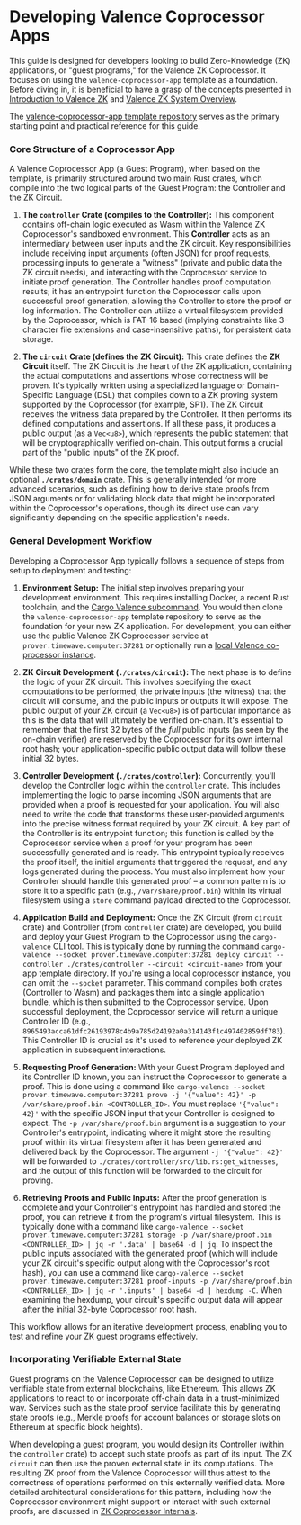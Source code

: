 # Developing Valence Coprocessor Apps

This guide is designed for developers looking to build Zero-Knowledge (ZK) applications, or "guest programs," for the Valence ZK Coprocessor. It focuses on using the `valence-coprocessor-app` template as a foundation. Before diving in, it is beneficial to have a grasp of the concepts presented in [Introduction to Valence ZK](./00_introduction.md) and [Valence ZK System Overview](./01_system_overview.md).

The [valence-coprocessor-app template repository](https://github.com/timewave-computer/valence-coprocessor-app) serves as the primary starting point and practical reference for this guide.

### Core Structure of a Coprocessor App

A Valence Coprocessor App (a Guest Program), when based on the template, is primarily structured around two main Rust crates, which compile into the two logical parts of the Guest Program: the Controller and the ZK Circuit.

1. **The `controller` Crate (compiles to the Controller):** This component contains off-chain logic executed as Wasm within the Valence ZK Coprocessor's sandboxed environment. This **Controller** acts as an intermediary between user inputs and the ZK circuit. Key responsibilities include receiving input arguments (often JSON) for proof requests, processing inputs to generate a "witness" (private and public data the ZK circuit needs), and interacting with the Coprocessor service to initiate proof generation. The Controller handles proof computation results; it has an entrypoint function the Coprocessor calls upon successful proof generation, allowing the Controller to store the proof or log information. The Controller can utilize a virtual filesystem provided by the Coprocessor, which is FAT-16 based (implying constraints like 3-character file extensions and case-insensitive paths), for persistent data storage.

2. **The `circuit` Crate (defines the ZK Circuit):** This crate defines the **ZK Circuit** itself. The ZK Circuit is the heart of the ZK application, containing the actual computations and assertions whose correctness will be proven. It's typically written using a specialized language or Domain-Specific Language (DSL) that compiles down to a ZK proving system supported by the Coprocessor (for example, SP1). The ZK Circuit receives the witness data prepared by the Controller. It then performs its defined computations and assertions. If all these pass, it produces a public output (as a `Vec<u8>`), which represents the public statement that will be cryptographically verified on-chain. This output forms a crucial part of the "public inputs" of the ZK proof.

While these two crates form the core, the template might also include an optional **`./crates/domain`** crate. This is generally intended for more advanced scenarios, such as defining how to derive state proofs from JSON arguments or for validating block data that might be incorporated within the Coprocessor's operations, though its direct use can vary significantly depending on the specific application's needs.

### General Development Workflow

Developing a Coprocessor App typically follows a sequence of steps from setup to deployment and testing:

1. **Environment Setup:** The initial step involves preparing your development environment. This requires installing Docker, a recent Rust toolchain, and the [Cargo Valence subcommand](https://github.com/timewave-computer/valence-coprocessor/tree/v0.1.13?tab=readme-ov-file#cli-helper). You would then clone the `valence-coprocessor-app` template repository to serve as the foundation for your new ZK application. For development, you can either use the public Valence ZK Coprocessor service at `prover.timewave.computer:37281` or optionally run a [local Valence co-processor instance](https://github.com/timewave-computer/valence-coprocessor/tree/v0.1.13?tab=readme-ov-file#local-execution).

2. **ZK Circuit Development (`./crates/circuit`):** The next phase is to define the logic of your ZK circuit. This involves specifying the exact computations to be performed, the private inputs (the witness) that the circuit will consume, and the public inputs or outputs it will expose. The public output of your ZK circuit (a `Vec<u8>`) is of particular importance as this is the data that will ultimately be verified on-chain. It's essential to remember that the first 32 bytes of the *full* public inputs (as seen by the on-chain verifier) are reserved by the Coprocessor for its own internal root hash; your application-specific public output data will follow these initial 32 bytes.

3. **Controller Development (`./crates/controller`):** Concurrently, you'll develop the Controller logic within the `controller` crate. This includes implementing the logic to parse incoming JSON arguments that are provided when a proof is requested for your application. You will also need to write the code that transforms these user-provided arguments into the precise witness format required by your ZK circuit. A key part of the Controller is its entrypoint function; this function is called by the Coprocessor service when a proof for your program has been successfully generated and is ready. This entrypoint typically receives the proof itself, the initial arguments that triggered the request, and any logs generated during the process. You must also implement how your Controller should handle this generated proof – a common pattern is to store it to a specific path (e.g., `/var/share/proof.bin`) within its virtual filesystem using a `store` command payload directed to the Coprocessor.

4. **Application Build and Deployment:** Once the ZK Circuit (from `circuit` crate) and Controller (from `controller` crate) are developed, you build and deploy your Guest Program to the Coprocessor using the `cargo-valence` CLI tool. This is typically done by running the command `cargo-valence --socket prover.timewave.computer:37281 deploy circuit --controller ./crates/controller --circuit <circuit-name>` from your app template directory. If you're using a local coprocessor instance, you can omit the `--socket` parameter. This command compiles both crates (Controller to Wasm) and packages them into a single application bundle, which is then submitted to the Coprocessor service. Upon successful deployment, the Coprocessor service will return a unique Controller ID (e.g., `8965493acca61dfc26193978c4b9a785d24192a0a314143f1c497402859df783`). This Controller ID is crucial as it's used to reference your deployed ZK application in subsequent interactions.

5. **Requesting Proof Generation:** With your Guest Program deployed and its Controller ID known, you can instruct the Coprocessor to generate a proof. This is done using a command like `cargo-valence --socket prover.timewave.computer:37281 prove -j '{"value": 42}' -p /var/share/proof.bin <CONTROLLER_ID>`. You must replace `'{"value": 42}'` with the specific JSON input that your Controller is designed to expect. The `-p /var/share/proof.bin` argument is a suggestion to your Controller's entrypoint, indicating where it might store the resulting proof within its virtual filesystem after it has been generated and delivered back by the Coprocessor. The argument `-j '{"value": 42}'` will be forwarded to `./crates/controller/src/lib.rs:get_witnesses`, and the output of this function will be forwarded to the circuit for proving.

6. **Retrieving Proofs and Public Inputs:** After the proof generation is complete and your Controller's entrypoint has handled and stored the proof, you can retrieve it from the program's virtual filesystem. This is typically done with a command like `cargo-valence --socket prover.timewave.computer:37281 storage -p /var/share/proof.bin <CONTROLLER_ID> | jq -r '.data' | base64 -d | jq`. To inspect the public inputs associated with the generated proof (which will include your ZK circuit's specific output along with the Coprocessor's root hash), you can use a command like `cargo-valence --socket prover.timewave.computer:37281 proof-inputs -p /var/share/proof.bin <CONTROLLER_ID> | jq -r '.inputs' | base64 -d | hexdump -C`. When examining the hexdump, your circuit's specific output data will appear after the initial 32-byte Coprocessor root hash.

This workflow allows for an iterative development process, enabling you to test and refine your ZK guest programs effectively. 

### Incorporating Verifiable External State

Guest programs on the Valence Coprocessor can be designed to utilize verifiable state from external blockchains, like Ethereum. This allows ZK applications to react to or incorporate off-chain data in a trust-minimized way. Services such as the state proof service facilitate this by generating state proofs (e.g., Merkle proofs for account balances or storage slots on Ethereum at specific block heights).

When developing a guest program, you would design its Controller (within the `controller` crate) to accept such state proofs as part of its input. The ZK `circuit` can then use the proven external state in its computations. The resulting ZK proof from the Valence Coprocessor will thus attest to the correctness of operations performed on this externally verified data. More detailed architectural considerations for this pattern, including how the Coprocessor environment might support or interact with such external proofs, are discussed in [ZK Coprocessor Internals](./04_coprocessor_internals.md). 